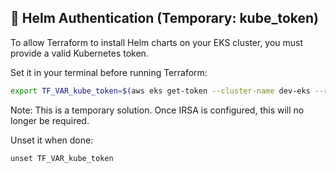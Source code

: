 ## 🔐 Helm Authentication (Temporary: kube_token)

To allow Terraform to install Helm charts on your EKS cluster, you must provide a valid Kubernetes token.

Set it in your terminal before running Terraform:

```bash
export TF_VAR_kube_token=$(aws eks get-token --cluster-name dev-eks --region us-east-1 | jq -r .status.token)
```

Note: This is a temporary solution. Once IRSA is configured, this will no longer be required.

Unset it when done:

```
unset TF_VAR_kube_token
```
